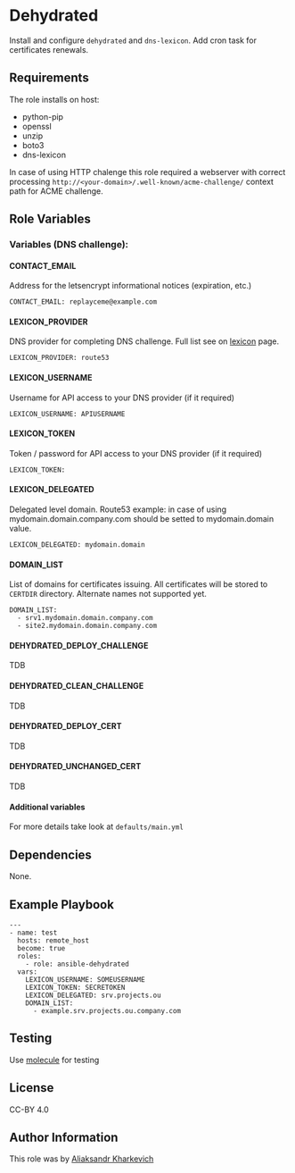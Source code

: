 Dehydrated
==============

Install and configure `dehydrated` and `dns-lexicon`. Add cron task for certificates renewals.

Requirements
------------

The role installs on host:

  * python-pip
  * openssl
  * unzip
  * boto3
  * dns-lexicon

In case of using HTTP chalenge this role required a webserver with correct processing
`http://<your-domain>/.well-known/acme-challenge/` context path for ACME challenge.


Role Variables
--------------

### Variables (DNS challenge):

#### CONTACT_EMAIL

Address for the letsencrypt informational notices (expiration, etc.)

    CONTACT_EMAIL: replayceme@example.com

#### LEXICON_PROVIDER

DNS provider for completing DNS challenge. Full list see on [lexicon](https://github.com/AnalogJ/lexicon/) page.

    LEXICON_PROVIDER: route53

#### LEXICON_USERNAME

Username for API access to your DNS provider (if it required)

    LEXICON_USERNAME: APIUSERNAME

#### LEXICON_TOKEN

Token / password for API access to your DNS provider (if it required)

    LEXICON_TOKEN:

#### LEXICON_DELEGATED

Delegated level domain. Route53 example: in case of using mydomain.domain.company.com should be setted to mydomain.domain value.

    LEXICON_DELEGATED: mydomain.domain

#### DOMAIN_LIST

List of domains for certificates issuing. All certificates will be stored to `CERTDIR` directory. Alternate names not supported yet.

    DOMAIN_LIST:
      - srv1.mydomain.domain.company.com
      - site2.mydomain.domain.company.com

#### DEHYDRATED_DEPLOY_CHALLENGE

TDB

#### DEHYDRATED_CLEAN_CHALLENGE

TDB

#### DEHYDRATED_DEPLOY_CERT

TDB

#### DEHYDRATED_UNCHANGED_CERT

TDB

#### Additional variables

For more details take look at `defaults/main.yml`


Dependencies
------------

None.


Example Playbook
----------------

    ---
    - name: test
      hosts: remote_host
      become: true
      roles:
        - role: ansible-dehydrated
      vars:
        LEXICON_USERNAME: SOMEUSERNAME
        LEXICON_TOKEN: SECRETOKEN
        LEXICON_DELEGATED: srv.projects.ou
        DOMAIN_LIST:
          - example.srv.projects.ou.company.com


Testing
-------

Use [molecule](https://molecule.readthedocs.io/) for testing


License
-------

CC-BY 4.0

Author Information
------------------

This role was by [Aliaksandr Kharkevich](https://github.com/kharkevich)
